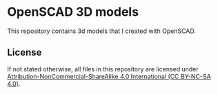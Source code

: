 # OpenSCAD 3D models
This repository contains 3d models that I created with OpenSCAD.

## License
If not stated otherwise, all files in this repository are licensed under [Attribution-NonCommercial-ShareAlike 4.0 International (CC BY-NC-SA 4.0)](https://creativecommons.org/licenses/by-nc-sa/4.0/).
